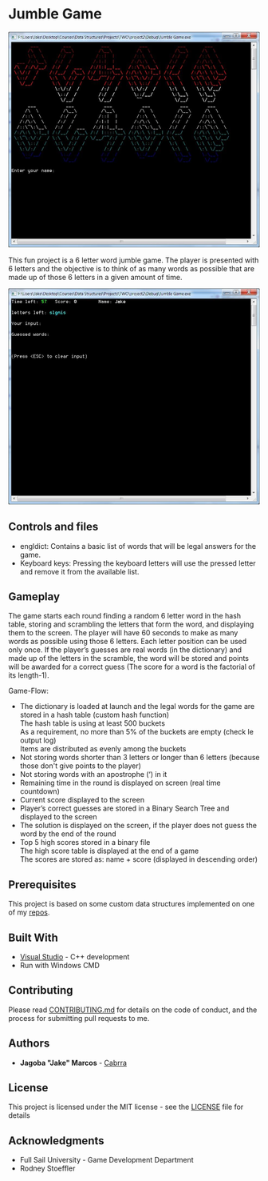 Jumble Game
===========

![Gumble main Screenshot](/Images/Gumble-1.jpg)

This fun project is a 6 letter word jumble game. The player is presented with 6 letters and the objective is to think of as many words as possible that are made up of those 6 letters in a given amount of time. 

![Gumble main Screenshot](/Images/Gumble-2.jpg)

## Controls and files

+ engldict: 			Contains a basic list of words that will be legal answers for the game.
+ Keyboard keys: 		Pressing the keyboard letters will use the pressed letter and remove it from the available list.

## Gameplay

The game starts each round finding a random 6 letter word in the hash table, storing and scrambling the letters that form the word, and displaying them to the screen. The player will have 60 seconds to make as many words as possible using those 6 letters. Each letter position can be used only once. If the player’s guesses are real words (in the dictionary) and made up of the letters in the scramble, the word will be stored and points will be awarded for a correct guess (The score for a word is the factorial of its length-1).

Game-Flow:
+ The dictionary is loaded at launch and the legal words for the game are stored in a hash table (custom hash function)  
    The hash table is using at least 500 buckets  
    As a requirement, no more than 5% of the buckets are empty (check le output log)  
    Items are distributed as evenly among the buckets  
+ Not storing words shorter than 3 letters or longer than 6 letters (because those don't give points to the player)
+ Not storing words with an apostrophe (‘) in it
+ Remaining time in the round is displayed on screen (real time countdown)
+ Current score displayed to the screen
+ Player’s correct guesses are stored in a Binary Search Tree and displayed to the screen
+ The solution is displayed on the screen, if the player does not guess the word by the end of the round
+ Top 5 high scores stored in a binary file  
    The high score table is displayed at the end of a game  
    The scores are stored as: name + score (displayed in descending order)  

## Prerequisites

This project is based on some custom data structures implemented on one of my [repos](https://github.com/Cabrra/Data-Structures).

## Built With

* [Visual Studio](https://visualstudio.microsoft.com/)	- C++ development
* Run with Windows CMD

## Contributing

Please read [CONTRIBUTING.md](https://github.com/Cabrra/Contributing-template/blob/master/Contributing-template.md) for details on the code of conduct, and the process for submitting pull requests to me.

## Authors

* **Jagoba "Jake" Marcos** - [Cabrra](https://github.com/Cabrra)

## License

This project is licensed under the MIT license - see the [LICENSE](LICENSE) file for details

## Acknowledgments

* Full Sail University - Game Development Department
* Rodney Stoeffler
